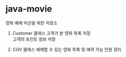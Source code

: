 # java-movie
영화 예매 미션을 위한 저장소

1. Customer 클래스
고객가 본 영화 목록 저장 <br>
고객의 포인트 정보 저장

2. CGV 클래스
예매할 수 있는 영화 목록 및 예약 가능 인원 정리
